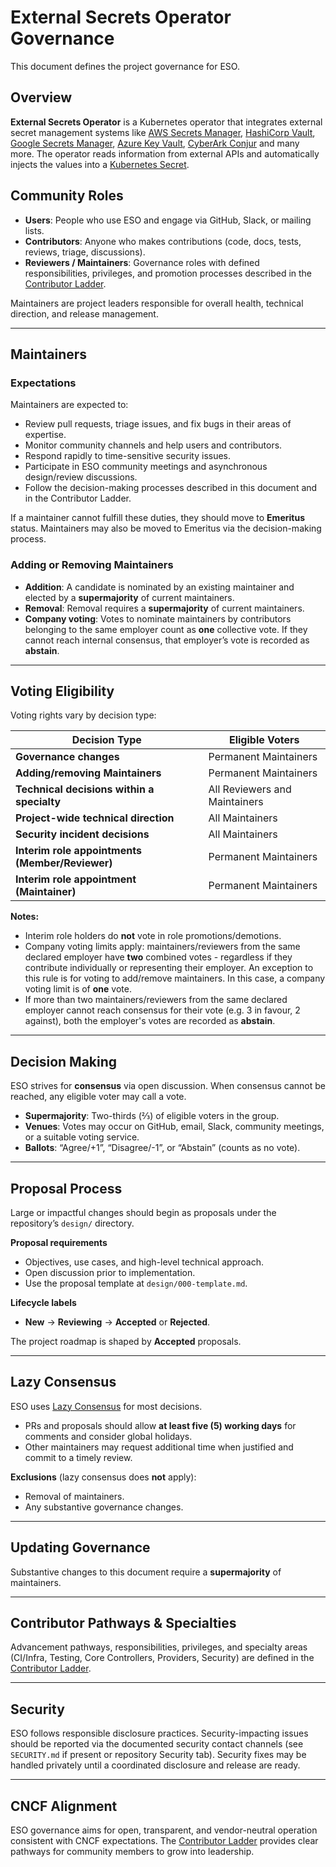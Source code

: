 # External Secrets Operator Governance

This document defines the project governance for ESO.

## Overview

**External Secrets Operator** is a Kubernetes operator that integrates external
secret management systems like [AWS Secrets
Manager](https://aws.amazon.com/secrets-manager/), [HashiCorp
Vault](https://www.vaultproject.io/), [Google Secrets
Manager](https://cloud.google.com/secret-manager), [Azure Key
Vault](https://azure.microsoft.com/en-us/services/key-vault/), [CyberArk Conjur](https://www.conjur.org) and many more. The
operator reads information from external APIs and automatically injects the
values into a [Kubernetes
Secret](https://kubernetes.io/docs/concepts/configuration/secret/).

## Community Roles

- **Users**: People who use ESO and engage via GitHub, Slack, or mailing lists.
- **Contributors**: Anyone who makes contributions (code, docs, tests, reviews, triage, discussions).
- **Reviewers / Maintainers**: Governance roles with defined responsibilities, privileges, and promotion
  processes described in the [Contributor Ladder](CONTRIBUTOR_LADDER.md).

Maintainers are project leaders responsible for overall health, technical direction, and release management.

---

## Maintainers

### Expectations
Maintainers are expected to:
- Review pull requests, triage issues, and fix bugs in their areas of expertise.
- Monitor community channels and help users and contributors.
- Respond rapidly to time-sensitive security issues.
- Participate in ESO community meetings and asynchronous design/review discussions.
- Follow the decision-making processes described in this document and in the Contributor Ladder.

If a maintainer cannot fulfill these duties, they should move to **Emeritus** status. Maintainers may also be moved to
Emeritus via the decision-making process.

### Adding or Removing Maintainers
- **Addition**: A candidate is nominated by an existing maintainer and elected by a **supermajority** of current maintainers.
- **Removal**: Removal requires a **supermajority** of current maintainers.
- **Company voting**: Votes to nominate maintainers by contributors belonging to the same employer count as **one** collective vote. If they cannot reach internal consensus, that employer’s vote is recorded as **abstain**.

---

## Voting Eligibility

Voting rights vary by decision type:

| Decision Type                                  | Eligible Voters                              |
|------------------------------------------------|----------------------------------------------|
| **Governance changes**                         | Permanent Maintainers                        |
| **Adding/removing Maintainers**                | Permanent Maintainers                        |
| **Technical decisions within a specialty**     | All Reviewers and Maintainers                |
| **Project-wide technical direction**           | All Maintainers                              |
| **Security incident decisions**                | All Maintainers                              |
| **Interim role appointments (Member/Reviewer)**| Permanent Maintainers                        |
| **Interim role appointment (Maintainer)**      | Permanent Maintainers                        |

**Notes:**
- Interim role holders do **not** vote in role promotions/demotions.
- Company voting limits apply: maintainers/reviewers from the same declared employer have **two** combined votes - regardless if they contribute individually or representing their employer. An exception to this rule is for voting to add/remove maintainers. In this case, a company voting limit is of **one** vote.
- If more than two maintainers/reviewers from the same declared employer cannot reach consensus for their vote (e.g. 3 in favour, 2 against), both the employer's votes are recorded as **abstain**.

---

## Decision Making

ESO strives for **consensus** via open discussion. When consensus cannot be reached, any eligible voter may call a vote.

- **Supermajority**: Two-thirds (⅔) of eligible voters in the group.
- **Venues**: Votes may occur on GitHub, email, Slack, community meetings, or a suitable voting service.
- **Ballots**: “Agree/+1”, “Disagree/-1”, or “Abstain” (counts as no vote).

---

## Proposal Process

Large or impactful changes should begin as proposals under the repository’s `design/` directory.

**Proposal requirements**
- Objectives, use cases, and high-level technical approach.
- Open discussion prior to implementation.
- Use the proposal template at `design/000-template.md`.

**Lifecycle labels**
- **New** → **Reviewing** → **Accepted** or **Rejected**.

The project roadmap is shaped by **Accepted** proposals.

---

## Lazy Consensus

ESO uses [Lazy Consensus](http://en.osswiki.info/concepts/lazy_consensus) for most decisions.

- PRs and proposals should allow **at least five (5) working days** for comments and consider global holidays.
- Other maintainers may request additional time when justified and commit to a timely review.

**Exclusions** (lazy consensus does **not** apply):
- Removal of maintainers.
- Any substantive governance changes.

---

## Updating Governance

Substantive changes to this document require a **supermajority** of maintainers.

---

## Contributor Pathways & Specialties

Advancement pathways, responsibilities, privileges, and specialty areas (CI/Infra, Testing, Core Controllers, Providers, Security)
are defined in the [Contributor Ladder](CONTRIBUTOR_LADDER.md).

---

## Security

ESO follows responsible disclosure practices. Security-impacting issues should be reported via the documented security
contact channels (see `SECURITY.md` if present or repository Security tab). Security fixes may be handled privately until
a coordinated disclosure and release are ready.

---

## CNCF Alignment

ESO governance aims for open, transparent, and vendor-neutral operation consistent with CNCF expectations. The
[Contributor Ladder](CONTRIBUTOR_LADDER.md) provides clear pathways for community members to grow into leadership.
